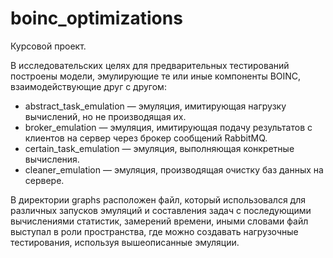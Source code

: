 # boinc_optimizations

Курсовой проект.

В исследовательских целях для предварительных тестирований построены модели, эмулирующие те или иные компоненты BOINC, взаимодействующие друг с другом:

  * abstract_task_emulation — эмуляция, имитирующая нагрузку вычислений, но не производящая их.
  * broker_emulation — эмуляция, имитирующая подачу результатов с клиентов на сервер через брокер сообщений RabbitMQ.
  * certain_task_emulation — эмуляция, выполняющая конкретные вычисления.
  * cleaner_emulation — эмуляция, производящая очистку баз данных на сервере.

В директории graphs расположен файл, который использовался для различных запусков эмуляций и составления задач с последующими вычислениями статистик, замерений времени, иными словами файл выступал в роли пространства, где можно создавать нагрузочные тестирования, используя вышеописанные эмуляции.
